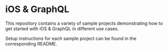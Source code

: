# iOS & GraphQL

This repository contains a variety of sample projects demonstrating how to get started with iOS & GraphQL in different use cases.

Setup instructions for each sample project can be found in the corresponding README.
